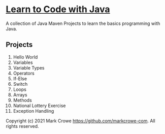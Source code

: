 # [Learn to Code with Java](https://github.com/markcrowe-com/learntocode.java/)

A collection of Java Maven Projects to learn the basics programming with Java.

## Projects
1. Hello World
2. Variables
3. Variable Types
4. Operators
4. If-Else
5. Switch
6. Loops
7. Arrays
8. Methods
9. National Lottery Exercise
10. Exception Handling

Copyright (c) 2021 Mark Crowe <https://github.com/markcrowe-com>. All rights reserved.
